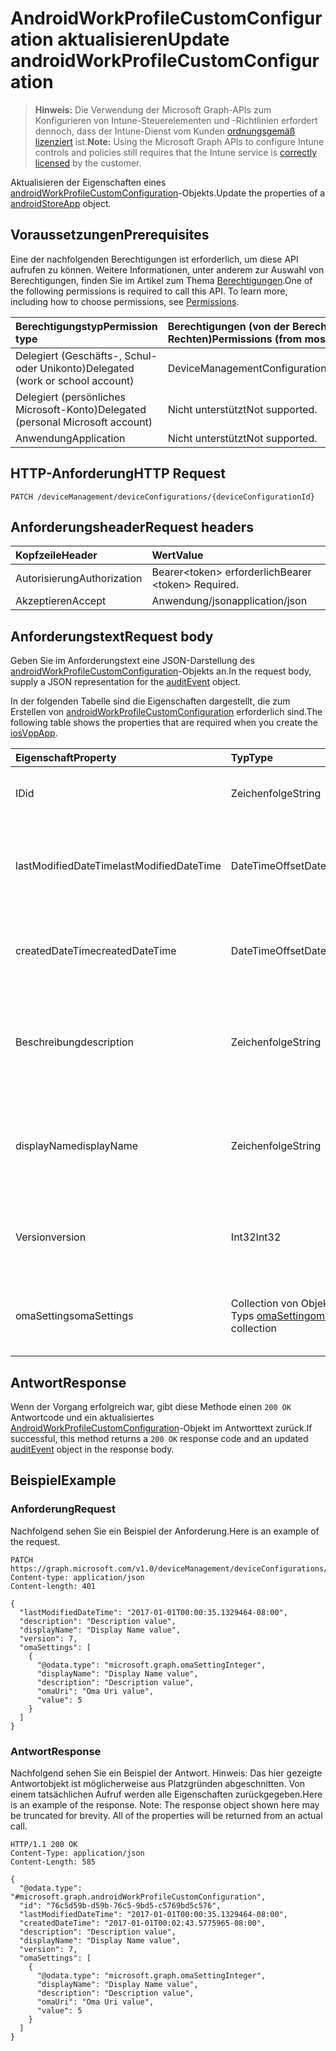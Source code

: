 # <a name="update-androidworkprofilecustomconfiguration"></a><span data-ttu-id="afe6a-101">AndroidWorkProfileCustomConfiguration aktualisieren</span><span class="sxs-lookup"><span data-stu-id="afe6a-101">Update androidWorkProfileCustomConfiguration</span></span>

> <span data-ttu-id="afe6a-102">**Hinweis:** Die Verwendung der Microsoft Graph-APIs zum Konfigurieren von Intune-Steuerelementen und -Richtlinien erfordert dennoch, dass der Intune-Dienst vom Kunden [ordnungsgemäß lizenziert](https://go.microsoft.com/fwlink/?linkid=839381) ist.</span><span class="sxs-lookup"><span data-stu-id="afe6a-102">**Note:** Using the Microsoft Graph APIs to configure Intune controls and policies still requires that the Intune service is [correctly licensed](https://go.microsoft.com/fwlink/?linkid=839381) by the customer.</span></span>

<span data-ttu-id="afe6a-103">Aktualisieren der Eigenschaften eines [androidWorkProfileCustomConfiguration](../resources/intune_deviceconfig_androidworkprofilecustomconfiguration.md)-Objekts.</span><span class="sxs-lookup"><span data-stu-id="afe6a-103">Update the properties of a [androidStoreApp](../resources/intune_deviceconfig_androidworkprofilecustomconfiguration.md) object.</span></span>
## <a name="prerequisites"></a><span data-ttu-id="afe6a-104">Voraussetzungen</span><span class="sxs-lookup"><span data-stu-id="afe6a-104">Prerequisites</span></span>
<span data-ttu-id="afe6a-p101">Eine der nachfolgenden Berechtigungen ist erforderlich, um diese API aufrufen zu können. Weitere Informationen, unter anderem zur Auswahl von Berechtigungen, finden Sie im Artikel zum Thema [Berechtigungen](../../../concepts/permissions_reference.md).</span><span class="sxs-lookup"><span data-stu-id="afe6a-p101">One of the following permissions is required to call this API. To learn more, including how to choose permissions, see [Permissions](../../../concepts/permissions_reference.md).</span></span>

|<span data-ttu-id="afe6a-107">Berechtigungstyp</span><span class="sxs-lookup"><span data-stu-id="afe6a-107">Permission type</span></span>|<span data-ttu-id="afe6a-108">Berechtigungen (von der Berechtigung mit den meisten Rechten zu der mit den wenigsten Rechten)</span><span class="sxs-lookup"><span data-stu-id="afe6a-108">Permissions (from most to least privileged)</span></span>|
|:---|:---|
|<span data-ttu-id="afe6a-109">Delegiert (Geschäfts-, Schul- oder Unikonto)</span><span class="sxs-lookup"><span data-stu-id="afe6a-109">Delegated (work or school account)</span></span>|<span data-ttu-id="afe6a-110">DeviceManagementConfiguration.ReadWrite.All</span><span class="sxs-lookup"><span data-stu-id="afe6a-110">DeviceManagementConfiguration.ReadWrite.All</span></span>|
|<span data-ttu-id="afe6a-111">Delegiert (persönliches Microsoft-Konto)</span><span class="sxs-lookup"><span data-stu-id="afe6a-111">Delegated (personal Microsoft account)</span></span>|<span data-ttu-id="afe6a-112">Nicht unterstützt</span><span class="sxs-lookup"><span data-stu-id="afe6a-112">Not supported.</span></span>|
|<span data-ttu-id="afe6a-113">Anwendung</span><span class="sxs-lookup"><span data-stu-id="afe6a-113">Application</span></span>|<span data-ttu-id="afe6a-114">Nicht unterstützt</span><span class="sxs-lookup"><span data-stu-id="afe6a-114">Not supported.</span></span>|

## <a name="http-request"></a><span data-ttu-id="afe6a-115">HTTP-Anforderung</span><span class="sxs-lookup"><span data-stu-id="afe6a-115">HTTP Request</span></span>
<!-- {
  "blockType": "ignored"
}
-->
``` http
PATCH /deviceManagement/deviceConfigurations/{deviceConfigurationId}
```

## <a name="request-headers"></a><span data-ttu-id="afe6a-116">Anforderungsheader</span><span class="sxs-lookup"><span data-stu-id="afe6a-116">Request headers</span></span>
|<span data-ttu-id="afe6a-117">Kopfzeile</span><span class="sxs-lookup"><span data-stu-id="afe6a-117">Header</span></span>|<span data-ttu-id="afe6a-118">Wert</span><span class="sxs-lookup"><span data-stu-id="afe6a-118">Value</span></span>|
|:---|:---|
|<span data-ttu-id="afe6a-119">Autorisierung</span><span class="sxs-lookup"><span data-stu-id="afe6a-119">Authorization</span></span>|<span data-ttu-id="afe6a-120">Bearer&lt;token&gt; erforderlich</span><span class="sxs-lookup"><span data-stu-id="afe6a-120">Bearer &lt;token&gt; Required.</span></span>|
|<span data-ttu-id="afe6a-121">Akzeptieren</span><span class="sxs-lookup"><span data-stu-id="afe6a-121">Accept</span></span>|<span data-ttu-id="afe6a-122">Anwendung/json</span><span class="sxs-lookup"><span data-stu-id="afe6a-122">application/json</span></span>|

## <a name="request-body"></a><span data-ttu-id="afe6a-123">Anforderungstext</span><span class="sxs-lookup"><span data-stu-id="afe6a-123">Request body</span></span>
<span data-ttu-id="afe6a-124">Geben Sie im Anforderungstext eine JSON-Darstellung des [androidWorkProfileCustomConfiguration](../resources/intune_deviceconfig_androidworkprofilecustomconfiguration.md)-Objekts an.</span><span class="sxs-lookup"><span data-stu-id="afe6a-124">In the request body, supply a JSON representation for the [auditEvent](../resources/intune_deviceconfig_androidworkprofilecustomconfiguration.md) object.</span></span>

<span data-ttu-id="afe6a-125">In der folgenden Tabelle sind die Eigenschaften dargestellt, die zum Erstellen von  [androidWorkProfileCustomConfiguration](../resources/intune_deviceconfig_androidworkprofilecustomconfiguration.md) erforderlich sind.</span><span class="sxs-lookup"><span data-stu-id="afe6a-125">The following table shows the properties that are required when you create the [iosVppApp](../resources/intune_deviceconfig_androidworkprofilecustomconfiguration.md).</span></span>

|<span data-ttu-id="afe6a-126">Eigenschaft</span><span class="sxs-lookup"><span data-stu-id="afe6a-126">Property</span></span>|<span data-ttu-id="afe6a-127">Typ</span><span class="sxs-lookup"><span data-stu-id="afe6a-127">Type</span></span>|<span data-ttu-id="afe6a-128">Beschreibung</span><span class="sxs-lookup"><span data-stu-id="afe6a-128">Description</span></span>|
|:---|:---|:---|
|<span data-ttu-id="afe6a-129">ID</span><span class="sxs-lookup"><span data-stu-id="afe6a-129">id</span></span>|<span data-ttu-id="afe6a-130">Zeichenfolge</span><span class="sxs-lookup"><span data-stu-id="afe6a-130">String</span></span>|<span data-ttu-id="afe6a-131">Schlüssel der Entität</span><span class="sxs-lookup"><span data-stu-id="afe6a-131">Key of the entity.</span></span> <span data-ttu-id="afe6a-132">Geerbt von [deviceConfiguration](../resources/intune_deviceconfig_deviceconfiguration.md).</span><span class="sxs-lookup"><span data-stu-id="afe6a-132">Inherited from [deviceConfiguration](../resources/intune_deviceconfig_deviceconfiguration.md)</span></span>|
|<span data-ttu-id="afe6a-133">lastModifiedDateTime</span><span class="sxs-lookup"><span data-stu-id="afe6a-133">lastModifiedDateTime</span></span>|<span data-ttu-id="afe6a-134">DateTimeOffset</span><span class="sxs-lookup"><span data-stu-id="afe6a-134">DateTimeOffset</span></span>|<span data-ttu-id="afe6a-135">Datum und Uhrzeit der letzten Änderung des Objekts.</span><span class="sxs-lookup"><span data-stu-id="afe6a-135">DateTime the object was last modified.</span></span> <span data-ttu-id="afe6a-136">Geerbt von [deviceConfiguration](../resources/intune_deviceconfig_deviceconfiguration.md).</span><span class="sxs-lookup"><span data-stu-id="afe6a-136">Inherited from [deviceConfiguration](../resources/intune_deviceconfig_deviceconfiguration.md)</span></span>|
|<span data-ttu-id="afe6a-137">createdDateTime</span><span class="sxs-lookup"><span data-stu-id="afe6a-137">createdDateTime</span></span>|<span data-ttu-id="afe6a-138">DateTimeOffset</span><span class="sxs-lookup"><span data-stu-id="afe6a-138">DateTimeOffset</span></span>|<span data-ttu-id="afe6a-139">Datum und Uhrzeit der Erstellung des Objekts.</span><span class="sxs-lookup"><span data-stu-id="afe6a-139">DateTime the object was created.</span></span> <span data-ttu-id="afe6a-140">Geerbt von [deviceConfiguration](../resources/intune_deviceconfig_deviceconfiguration.md).</span><span class="sxs-lookup"><span data-stu-id="afe6a-140">Inherited from [deviceConfiguration](../resources/intune_deviceconfig_deviceconfiguration.md)</span></span>|
|<span data-ttu-id="afe6a-141">Beschreibung</span><span class="sxs-lookup"><span data-stu-id="afe6a-141">description</span></span>|<span data-ttu-id="afe6a-142">Zeichenfolge</span><span class="sxs-lookup"><span data-stu-id="afe6a-142">String</span></span>|<span data-ttu-id="afe6a-143">Beschreibung der Gerätekonfiguration (vom Administrator festgelegt).</span><span class="sxs-lookup"><span data-stu-id="afe6a-143">Admin provided description of the Device Configuration.</span></span> <span data-ttu-id="afe6a-144">Geerbt von [deviceConfiguration](../resources/intune_deviceconfig_deviceconfiguration.md).</span><span class="sxs-lookup"><span data-stu-id="afe6a-144">Inherited from [deviceConfiguration](../resources/intune_deviceconfig_deviceconfiguration.md)</span></span>|
|<span data-ttu-id="afe6a-145">displayName</span><span class="sxs-lookup"><span data-stu-id="afe6a-145">displayName</span></span>|<span data-ttu-id="afe6a-146">Zeichenfolge</span><span class="sxs-lookup"><span data-stu-id="afe6a-146">String</span></span>|<span data-ttu-id="afe6a-147">Name der Gerätekonfiguration (vom Administrator festgelegt).</span><span class="sxs-lookup"><span data-stu-id="afe6a-147">Admin provided name of the device configuration.</span></span> <span data-ttu-id="afe6a-148">Geerbt von [deviceConfiguration](../resources/intune_deviceconfig_deviceconfiguration.md).</span><span class="sxs-lookup"><span data-stu-id="afe6a-148">Inherited from [deviceConfiguration](../resources/intune_deviceconfig_deviceconfiguration.md)</span></span>|
|<span data-ttu-id="afe6a-149">Version</span><span class="sxs-lookup"><span data-stu-id="afe6a-149">version</span></span>|<span data-ttu-id="afe6a-150">Int32</span><span class="sxs-lookup"><span data-stu-id="afe6a-150">Int32</span></span>|<span data-ttu-id="afe6a-151">Version der Gerätekonfiguration.</span><span class="sxs-lookup"><span data-stu-id="afe6a-151">Version of the device configuration.</span></span> <span data-ttu-id="afe6a-152">Geerbt von [deviceConfiguration](../resources/intune_deviceconfig_deviceconfiguration.md).</span><span class="sxs-lookup"><span data-stu-id="afe6a-152">Inherited from [deviceConfiguration](../resources/intune_deviceconfig_deviceconfiguration.md)</span></span>|
|<span data-ttu-id="afe6a-153">omaSettings</span><span class="sxs-lookup"><span data-stu-id="afe6a-153">omaSettings</span></span>|<span data-ttu-id="afe6a-154">Collection von Objekten des Typs [omaSetting](../resources/intune_deviceconfig_omasetting.md)</span><span class="sxs-lookup"><span data-stu-id="afe6a-154">[omaSetting](../resources/intune_deviceconfig_omasetting.md) collection</span></span>|<span data-ttu-id="afe6a-155">OMA-Einstellungen.</span><span class="sxs-lookup"><span data-stu-id="afe6a-155">OMA settings.</span></span> <span data-ttu-id="afe6a-156">Diese Collection darf maximal 500 Elemente enthalten.</span><span class="sxs-lookup"><span data-stu-id="afe6a-156">This collection can contain a maximum of 500 elements.</span></span>|



## <a name="response"></a><span data-ttu-id="afe6a-157">Antwort</span><span class="sxs-lookup"><span data-stu-id="afe6a-157">Response</span></span>
<span data-ttu-id="afe6a-158">Wenn der Vorgang erfolgreich war, gibt diese Methode einen `200 OK` Antwortcode und ein aktualisiertes [AndroidWorkProfileCustomConfiguration](../resources/intune_deviceconfig_androidworkprofilecustomconfiguration.md)-Objekt im Antworttext zurück.</span><span class="sxs-lookup"><span data-stu-id="afe6a-158">If successful, this method returns a `200 OK` response code and an updated [auditEvent](../resources/intune_deviceconfig_androidworkprofilecustomconfiguration.md) object in the response body.</span></span>

## <a name="example"></a><span data-ttu-id="afe6a-159">Beispiel</span><span class="sxs-lookup"><span data-stu-id="afe6a-159">Example</span></span>
### <a name="request"></a><span data-ttu-id="afe6a-160">Anforderung</span><span class="sxs-lookup"><span data-stu-id="afe6a-160">Request</span></span>
<span data-ttu-id="afe6a-161">Nachfolgend sehen Sie ein Beispiel der Anforderung.</span><span class="sxs-lookup"><span data-stu-id="afe6a-161">Here is an example of the request.</span></span>
``` http
PATCH https://graph.microsoft.com/v1.0/deviceManagement/deviceConfigurations/{deviceConfigurationId}
Content-type: application/json
Content-length: 401

{
  "lastModifiedDateTime": "2017-01-01T00:00:35.1329464-08:00",
  "description": "Description value",
  "displayName": "Display Name value",
  "version": 7,
  "omaSettings": [
    {
      "@odata.type": "microsoft.graph.omaSettingInteger",
      "displayName": "Display Name value",
      "description": "Description value",
      "omaUri": "Oma Uri value",
      "value": 5
    }
  ]
}
```

### <a name="response"></a><span data-ttu-id="afe6a-162">Antwort</span><span class="sxs-lookup"><span data-stu-id="afe6a-162">Response</span></span>
<span data-ttu-id="afe6a-p109">Nachfolgend sehen Sie ein Beispiel der Antwort. Hinweis: Das hier gezeigte Antwortobjekt ist möglicherweise aus Platzgründen abgeschnitten. Von einem tatsächlichen Aufruf werden alle Eigenschaften zurückgegeben.</span><span class="sxs-lookup"><span data-stu-id="afe6a-p109">Here is an example of the response. Note: The response object shown here may be truncated for brevity. All of the properties will be returned from an actual call.</span></span>
``` http
HTTP/1.1 200 OK
Content-Type: application/json
Content-Length: 585

{
  "@odata.type": "#microsoft.graph.androidWorkProfileCustomConfiguration",
  "id": "76c5d59b-d59b-76c5-9bd5-c5769bd5c576",
  "lastModifiedDateTime": "2017-01-01T00:00:35.1329464-08:00",
  "createdDateTime": "2017-01-01T00:02:43.5775965-08:00",
  "description": "Description value",
  "displayName": "Display Name value",
  "version": 7,
  "omaSettings": [
    {
      "@odata.type": "microsoft.graph.omaSettingInteger",
      "displayName": "Display Name value",
      "description": "Description value",
      "omaUri": "Oma Uri value",
      "value": 5
    }
  ]
}
```








